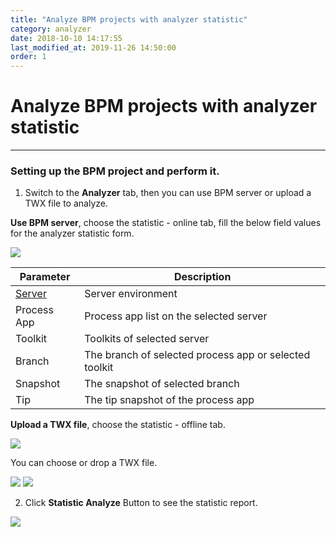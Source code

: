 ```yaml
---
title: "Analyze BPM projects with analyzer statistic"
category: analyzer
date: 2018-10-10 14:17:55
last_modified_at: 2019-11-26 14:50:00
order: 1
---
```


# Analyze BPM projects with analyzer statistic
***
### Setting up the BPM project and perform it.

  1. Switch to the **Analyzer** tab, then you can use BPM server or upload a TWX file to analyze.

  **Use BPM server**, choose the statistic - online tab, fill the below field values for the analyzer statistic form.

  ![][analyzer_statistic_online]

  |   Parameter   | Description    |
  | ------------- |----------------|
  | [Server][1]   |Server environment|
  | Process App   |Process app list on the selected server|
  | Toolkit       |Toolkits of  selected server|
  | Branch        |The branch of selected process app or selected toolkit|
  |Snapshot       |The snapshot of selected branch|
  |Tip            |The tip snapshot of the process app|

  **Upload a TWX file**, choose the statistic - offline tab.

  ![][analyzer_statistic_offline]

  You can choose or drop a TWX file.

  ![][analyzer_upload_drop] ![][analyzer_upload_done]

  2. Click **Statistic Analyze** Button to see the statistic report.

  ![][analyzer_report]

[analyzer_statistic_online]: ../images/analyzer/analyzer_statistic_online.png
[analyzer_statistic_offline]: ../images/analyzer/analyzer_statistic_offline.PNG
[analyzer_upload_drop]: ../images/analyzer/analyzer_upload_drop.PNG
[analyzer_upload_done]: ../images/analyzer/analyzer_upload_done.PNG
[analyzer_report]: ../images/analyzer/analyzer_report.PNG

[1]: ../administration/administration-bpm-configuration.html

